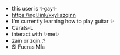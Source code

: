 - this user is ✨gay✨
- https://ngl.link/xxyliazqinn
- I'm currently learning how to play guitar ✨
- Carats-L
- interact with ✨me✨
- zain or zqin..?
- Si Fueras Mía 

<!---
xyliaz/xyliaz is a ✨ special ✨ repository because its `README.md` (this file) appears on your GitHub profile.
You can click the Preview link to take a look at your changes.
--->
